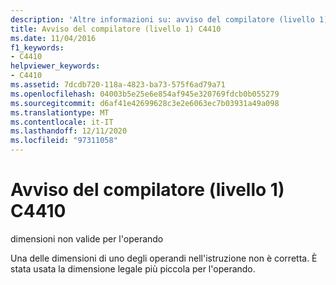 ```yaml
---
description: 'Altre informazioni su: avviso del compilatore (livello 1) C4410'
title: Avviso del compilatore (livello 1) C4410
ms.date: 11/04/2016
f1_keywords:
- C4410
helpviewer_keywords:
- C4410
ms.assetid: 7dcdb720-118a-4823-ba73-575f6ad79a71
ms.openlocfilehash: 04003b5e25e6e854af945e320769fdcb0b055279
ms.sourcegitcommit: d6af41e42699628c3e2e6063ec7b03931a49a098
ms.translationtype: MT
ms.contentlocale: it-IT
ms.lasthandoff: 12/11/2020
ms.locfileid: "97311058"
---
```

# <a name="compiler-warning-level-1-c4410"></a>Avviso del compilatore (livello 1) C4410

dimensioni non valide per l'operando

Una delle dimensioni di uno degli operandi nell'istruzione non è corretta. È stata usata la dimensione legale più piccola per l'operando.
